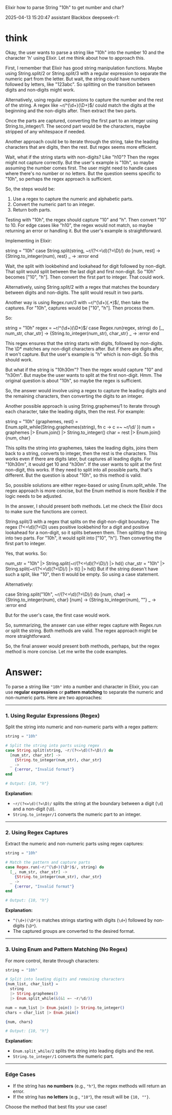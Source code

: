 Elixir how to parse String "10h" to get number and char?


2025-04-13 15:20:47 assistant Blackbox deepseek-r1:

# think
Okay, the user wants to parse a string like "10h" into the number 10 and the
character 'h' using Elixir. Let me think about how to approach this.

First, I remember that Elixir has good string manipulation functions. Maybe
using String.split/2 or String.split/3 with a regular expression to separate
the numeric part from the letter. But wait, the string could have numbers
followed by letters, like "123abc". So splitting on the transition between
digits and non-digits might work.

Alternatively, using regular expressions to capture the number and the rest of
the string. A regex like ~r/^(\d+)(\D+)$/ could match the digits at the
beginning and the non-digits after. Then extract the two parts.

Once the parts are captured, converting the first part to an integer using
String.to_integer/1. The second part would be the characters, maybe stripped of
any whitespace if needed.

Another approach could be to iterate through the string, take the leading
characters that are digits, then the rest. But regex seems more efficient.

Wait, what if the string starts with non-digits? Like "h10"? Then the regex
might not capture correctly. But the user's example is "10h", so maybe assuming
the number comes first. The user might need to handle cases where there's no
number or no letters. But the question seems specific to "10h", so perhaps the
regex approach is sufficient.

So, the steps would be:

1. Use a regex to capture the numeric and alphabetic parts.
2. Convert the numeric part to an integer.
3. Return both parts.

Testing with "10h", the regex should capture "10" and "h". Then convert "10" to
10. For edge cases like "h10", the regex would not match, so maybe returning an
error or handling it. But the user's example is straightforward.

Implementing in Elixir:

string = "10h"
case String.split(string, ~r/(?<=\d)(?=\D)/) do
  [num, rest] -> {String.to_integer(num), rest}
  _ -> :error
end

Wait, the split with lookbehind and lookahead for digit followed by non-digit.
That split would split between the last digit and first non-digit. So "10h"
becomes ["10", "h"]. Then convert the first part to integer. That could work.

Alternatively, using String.split/2 with a regex that matches the boundary
between digits and non-digits. The split would result in two parts.

Another way is using Regex.run/3 with ~r/^(\d+)(.*)$/, then take the captures.
For "10h", captures would be ["10", "h"]. Then process them.

So:

string = "10h"
regex = ~r/^(\d+)(\D*)$/
case Regex.run(regex, string) do
  [_, num_str, char_str] -> {String.to_integer(num_str), char_str}
  _ -> :error
end

This regex ensures that the string starts with digits, followed by non-digits.
The \D* matches any non-digit characters after. But if there are digits after,
it won't capture. But the user's example is "h" which is non-digit. So this
should work.

But what if the string is "10h30m"? Then the regex would capture "10" and
"h30m". But maybe the user wants to split at the first non-digit. Hmm. The
original question is about "10h", so maybe the regex is sufficient.

So, the answer would involve using a regex to capture the leading digits and
the remaining characters, then converting the digits to an integer.

Another possible approach is using String.graphemes/1 to iterate through each
character, take the leading digits, then the rest. For example:

string = "10h"
{graphemes, rest} = Enum.split_while(String.graphemes(string), fn c -> c =~
~r/\d/ })
num = graphemes |> Enum.join() |> String.to_integer()
char = rest |> Enum.join()
{num, char}

This splits the string into graphemes, takes the leading digits, joins them
back to a string, converts to integer, then the rest is the characters. This
works even if there are digits later, but captures all leading digits. For
"10h30m", it would get 10 and "h30m". If the user wants to split at the first
non-digit, this works. If they need to split into all possible parts, that's
different. But the question is about "10h", so this method is valid.

So, possible solutions are either regex-based or using Enum.split_while. The
regex approach is more concise, but the Enum method is more flexible if the
logic needs to be adjusted.

In the answer, I should present both methods. Let me check the Elixir docs to
make sure the functions are correct.

String.split/3 with a regex that splits on the digit-non-digit boundary. The
regex (?<=\d)(?=\D) uses positive lookbehind for a digit and positive lookahead
for a non-digit, so it splits between them. Then splitting the string into two
parts. For "10h", it would split into ["10", "h"]. Then converting the first
part to integer.

Yes, that works. So:

num_str = "10h" |> String.split(~r/(?<=\d)(?=\D)/) |> hd()
char_str = "10h" |> String.split(~r/(?<=\d)(?=\D)/) |> tl() |> hd()
But if the string doesn't have such a split, like "10", then tl would be empty.
So using a case statement.

Alternatively:

case String.split("10h", ~r/(?<=\d)(?=\D)/) do
  [num, char] -> {String.to_integer(num), char}
  [num] -> {String.to_integer(num), ""}
  _ -> :error
end

But for the user's case, the first case would work.

So, summarizing, the answer can use either regex capture with Regex.run or
split the string. Both methods are valid. The regex approach might be more
straightforward.

So, the final answer would present both methods, perhaps, but the regex method
is more concise. Let me write the code examples.

</think>

# Answer:

To parse a string like `"10h"` into a number and character in Elixir, you can
use **regular expressions** or **pattern matching** to separate the numeric and
non-numeric parts. Here are two approaches:

---

### 1. Using Regular Expressions (Regex)
Split the string into numeric and non-numeric parts with a regex pattern:

```elixir
string = "10h"

# Split the string into parts using regex
case String.split(string, ~r/(?<=\d)(?=\D)/) do
  [num_str, char_str] ->
    {String.to_integer(num_str), char_str}
  _ ->
    {:error, "Invalid format"}
end

# Output: {10, "h"}
```

**Explanation:**
- `~r/(?<=\d)(?=\D)/` splits the string at the boundary between a digit (`\d`)
and a non-digit (`\D`).
- `String.to_integer/1` converts the numeric part to an integer.

---

### 2. Using Regex Captures
Extract the numeric and non-numeric parts using regex captures:

```elixir
string = "10h"

# Match the pattern and capture parts
case Regex.run(~r/^(\d+)(\D*)$/, string) do
  [_, num_str, char_str] ->
    {String.to_integer(num_str), char_str}
  _ ->
    {:error, "Invalid format"}
end

# Output: {10, "h"}
```

**Explanation:**
- `^(\d+)(\D*)$` matches strings starting with digits (`\d+`) followed by non-digits (`\D*`).
- The captured groups are converted to the desired format.

---

### 3. Using Enum and Pattern Matching (No Regex)
For more control, iterate through characters:

```elixir
string = "10h"

# Split into leading digits and remaining characters
{num_list, char_list} =
  string
  |> String.graphemes()
  |> Enum.split_while(&(&1 =~ ~r/\d/))

num = num_list |> Enum.join() |> String.to_integer()
chars = char_list |> Enum.join()

{num, chars}

# Output: {10, "h"}
```

**Explanation:**
- `Enum.split_while/2` splits the string into leading digits and the rest.
- `String.to_integer/1` converts the numeric part.

---

### Edge Cases
- If the string has **no numbers** (e.g., `"h"`), the regex methods will return
an error.
- If the string has **no letters** (e.g., `"10"`), the result will be `{10, ""}`.

Choose the method that best fits your use case!




